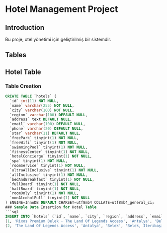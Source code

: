 # Hotel Management Project

## Introduction
Bu proje, otel yönetimi için geliştirilmiş bir sistemdir.

## Tables

## Hotel Table

### Table Creation
```sql
CREATE TABLE `hotels` (
  `id` int(11) NOT NULL,
  `name` varchar(255) NOT NULL,
  `city` varchar(100) NOT NULL,
  `region` varchar(100) DEFAULT NULL,
  `address` text DEFAULT NULL,
  `email` varchar(100) DEFAULT NULL,
  `phone` varchar(20) DEFAULT NULL,
  `star` varchar(11) DEFAULT NULL,
  `freePark` tinyint(1) NOT NULL,
  `freeWifi` tinyint(1) NOT NULL,
  `swimmingPool` tinyint(1) NOT NULL,
  `fitnessCenter` tinyint(1) NOT NULL,
  `hotelConcierge` tinyint(1) NOT NULL,
  `spa` tinyint(1) NOT NULL,
  `roomService` tinyint(1) NOT NULL,
  `ultraAllInclusive` tinyint(1) NOT NULL,
  `allInclusive` tinyint(1) NOT NULL,
  `bedAndBreakfast` tinyint(1) NOT NULL,
  `fullBoard` tinyint(1) NOT NULL,
  `halfBoard` tinyint(1) NOT NULL,
  `roomOnly` tinyint(1) NOT NULL,
  `nonAlcoholFull` tinyint(1) NOT NULL
) ENGINE=InnoDB DEFAULT CHARSET=utf8mb4 COLLATE=utf8mb4_general_ci;
### Sample Data Insertion for Hotel Table
```sql
INSERT INTO `hotels` (`id`, `name`, `city`, `region`, `address`, `email`, `phone`, `star`, `freePark`, `freeWifi`, `swimmingPool`, `fitnessCenter`, `hotelConcierge`, `spa`, `roomService`, `ultraAllInclusive`, `allInclusive`, `bedAndBreakfast`, `fullBoard`, `halfBoard`, `roomOnly`, `nonAlcoholFull`) VALUES
(1, 'Rixos Premium Belek - The Land Of Legends Access', 'Antalya', 'Belek', 'Belek, Ileribaşı Mevkii, 07500 Serik/Antalya', 'rixos@rixos.com', '02427102000', '7', 1, 1, 1, 1, 1, 1, 1, 1, 1, 0, 0, 0, 0, 0),
(2, 'The Land Of Legends Access', 'Antalya', 'Belek', 'Belek, Ileribaşı Mevkii, 07500 Serik/Antalya', 'rixos.com', '46656564', '3', 1, 1, 1, 1, 1, 1, 1, 1, 1, 0, 0, 0, 0, 0),

